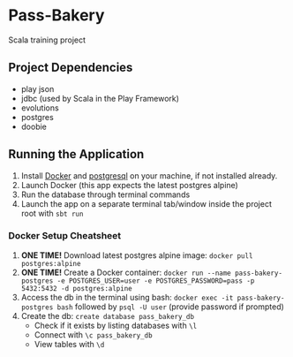 # Pass-Bakery
Scala training project

## Project Dependencies
* play json
* jdbc (used by Scala in the Play Framework)
* evolutions
* postgres
* doobie

## Running the Application
1. Install [Docker](https://www.docker.com/products/docker-desktop/) and  [postgresql](https://www.postgresql.org/download/) on your machine, if not installed already.
2. Launch Docker (this app expects the latest postgres alpine)
3. Run the database through terminal commands
4. Launch the app on a separate terminal tab/window inside the project root with `sbt run`

### Docker Setup Cheatsheet
1. **ONE TIME!** Download latest postgres alpine image: `docker pull postgres:alpine`
2. **ONE TIME!** Create a Docker container: `docker run --name pass-bakery-postgres -e POSTGRES_USER=user -e POSTGRES_PASSWORD=pass -p 5432:5432 -d postgres:alpine`
3. Access the db in the terminal using bash: `docker exec -it pass-bakery-postgres bash` followed by `psql -U user` (provide password if prompted)
4. Create the db: `create database pass_bakery_db`
   * Check if it exists by listing databases with `\l`
   * Connect with `\c pass_bakery_db`
   * View tables with `\d`
